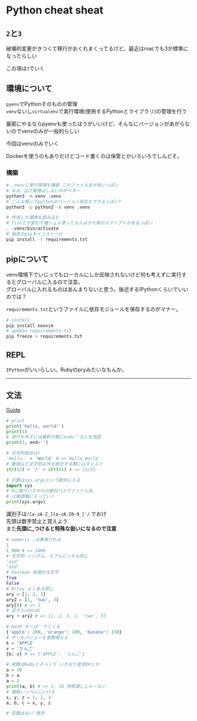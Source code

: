 # Python cheat sheat

## `2`と`3`

破壊的変更がきつくて移行がおくれまくってるけど、最近はmacでも3が標準になったらしい

この項は`3`でいく

## 環境について

`pyenv`でPythonそのものの管理  
`venv`ないし`virtualenv`で実行環境(使用するPythonとライブラリ)の管理を行う

厳密にやるならpyenvも使ったほうがいいけど、そんなにバージョンがあがらないのでvenvのみが一般的らしい

今回はvenvのみでいく

Dockerを使うのもありだけどコード書くのは保管とかいろいろでしんどそ。

### 構築

```bash
# .venvに実行環境を構築 このファイル名が多いっぽい
# なお、git管理はしないのがベター
python3 -m venv .venv
# こんな感じでpythonのバージョン指定もできるっぽい?
python3 -p python2 -m venv .venv

# 作成した環境を読み込む
# fishとか変わり種シェル使ってる人はそれ用のスクリプトがあるっぽい
. .venv/bin/activate
# 指定のpipをインストール
pip install -r requirements.txt
```

## pipについて

venv環境下でいじってもローカルにしか反映されないけど何も考えずに実行するとグローバルに入るので注意。  
グローバルに入れるものはあんまりないと思う。後述するIPythonくらいでいいのでは？

`requirements.txt`というファイルに依存モジュールを保存するのがマナー。

```bash
# install
pip install neovim
# update requirements.txt
pip freeze > requirements.txt
```

## REPL

`IPython`がいいらしい。Rubyのpryみたいなもんか。

---

## 文法

[Guide](http://www.python.ambitious-engineer.com/archives/52)

```python
# print
print('hello, world!')
print(1)
# 改行を外すには最終引数にend=''などを指定
print(1, end='')

# 文字列結合は+
'Hello,' + 'World' # => Hello,World
# 数値など文字列以外を結合する際にはキャスト
str(12) + '/' + str(31) # => 12/31
```

```python
# 引数はsys.argvという配列に入る
import sys 
# 0に実行パスからの相対パスでファイル名、
# 以後順番に入っていく
print(sys.argv)
```

識別子は`/[a-zA-Z_][a-zA-Z0-9_]'/` でおけ  
先頭は数字禁止と覚えよう  
また**先頭に_つけると特殊な扱いになるので注意**

```python
# numeric _は無視される
1
1_000 # => 1000
# 文字列 シングル、ダブルどっちも同じ
'asd'
"asd"
# boolean 先頭が大文字
True
False
# Array よくある感じ
ary = [1, 2, 3]
ary2 = [1, 'two', 3]
ary[0] # => 1
# 足すとconcat
ary + ary2 # => [1, 2, 3, 1, 'two', 3]

# Hash キーは''でくくる
{'apple': 200, 'orange': 100, 'banana': 150}
# キーもバリューも変数使える
k = 'APPLE'
v = 'りんご'
{k: v} # => {'APPLE': 'りんご'}

# 変数はRubyとそっくり いきなり宣言OKとか
a = 10
b = a
a = 1
print(a, b) # => 1, 10 参照渡しじゃーない
# 複数いっぺんにいける
x, y, z = 1, 2, 3
a, b, c = x, y, z

# 定数はない 残念
```
